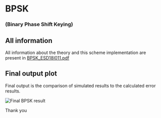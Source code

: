 # BPSK
### (Binary Phase Shift Keying)
## All information
All information about the theory and this scheme implementation are present in [BPSK_ESD18I011.pdf](https://github.com/mkmishra2000/Modulation_Schemes_in_CPP/blob/main/BPSK/BPSK_ESD18I011.pdf)

## Final output plot
Final output is the comparison of simulated results to the calculated error results.

![Final BPSK result](https://github.com/mkmishra2000/Modulation_Schemes_in_CPP/blob/main/BPSK/BPSK_finalPlot2.png)

Thank you
